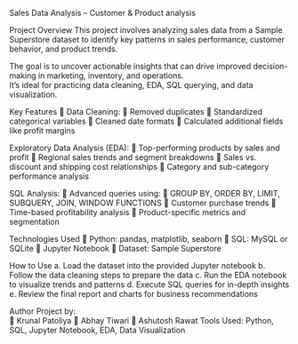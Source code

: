 Sales Data Analysis – Customer & Product analysis

 Project Overview
This project involves analyzing sales data from a Sample Superstore dataset to identify key patterns in sales performance, customer behavior, and product trends.

The goal is to uncover actionable insights that can drive improved decision-making in marketing, inventory, and operations.  
It’s ideal for practicing data cleaning, EDA, SQL querying, and data visualization.

Key Features
	Data Cleaning:
	Removed duplicates
	Standardized categorical variables
	Cleaned date formats
	Calculated additional fields like profit margins

Exploratory Data Analysis (EDA):
	Top-performing products by sales and profit
	Regional sales trends and segment breakdowns
	Sales vs. discount and shipping cost relationships
	Category and sub-category performance analysis

SQL Analysis:
	Advanced queries using:
	GROUP BY, ORDER BY, LIMIT, SUBQUERY, JOIN, WINDOW FUNCTIONS
	Customer purchase trends
	Time-based profitability analysis
	Product-specific metrics and segmentation



Technologies Used
	Python: pandas, matplotlib, seaborn
	SQL: MySQL or SQLite
	Jupyter Notebook
	Dataset: Sample Superstore

 How to Use
a.	Load the dataset into the provided Jupyter notebook
b.	Follow the data cleaning steps to prepare the data
c.	Run the EDA notebook to visualize trends and patterns
d.	Execute SQL queries for in-depth insights
e.	Review the final report and charts for business recommendations

 Author
Project by:  
	Krunal Patoliya
	Abhay Tiwari
	Ashutosh Rawat
Tools Used: Python, SQL, Jupyter Notebook, EDA, Data Visualization
